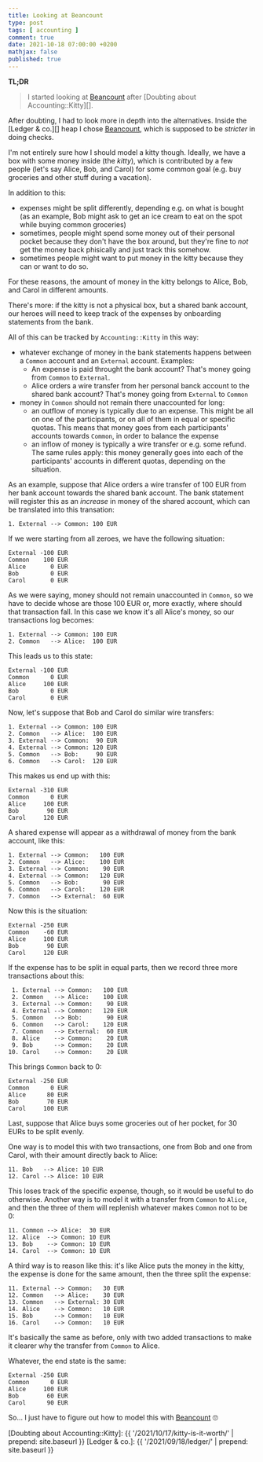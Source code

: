 ```yaml
---
title: Looking at Beancount
type: post
tags: [ accounting ]
comment: true
date: 2021-10-18 07:00:00 +0200
mathjax: false
published: true
---
```


**TL;DR**

> I started looking at [Beancount][] after [Doubting about
> Accounting::Kitty][].

After doubting, I had to look more in depth into the alternatives.
Inside the [Ledger & co.][] heap I chose [Beancount][], which is
supposed to be *stricter* in doing checks.

I'm not entirely sure how I should model a kitty though. Ideally, we
have a box with some money inside (the *kitty*), which is contributed by
a few people (let's say Alice, Bob, and Carol) for some common goal
(e.g. buy groceries and other stuff during a vacation).

In addition to this:

- expenses might be split differently, depending e.g. on what is bought
  (as an example, Bob might ask to get an ice cream to eat on the spot
  while buying common groceries)
- sometimes, people might spend some money out of their personal pocket
  because they don't have the box around, but they're fine to *not* get
  the money back phisically and just track this somehow.
- sometimes people might want to put money in the kitty because they can
  or want to do so.

For these reasons, the amount of money in the kitty belongs to Alice,
Bob, and Carol in different amounts.

There's more: if the kitty is not a physical box, but a shared bank
account, our heroes will need to keep track of the expenses by
onboarding statements from the bank.

All of this can be tracked by `Accounting::Kitty` in this way:

- whatever exchange of money in the bank statements happens between a
  `Common` account and an `External` account. Examples:
    - An expense is paid throught the bank account? That's money going
      from `Common` to `External`.
    - Alice orders a wire transfer from her personal banck account to
      the shared bank account? That's money going from `External` to
      `Common`
- money in `Common` should not remain there unaccounted for long:
    - an outflow of money is typically due to an expense. This might be
      all on one of the participants, or on all of them in equal or
      specific quotas. This means that money goes from each
      participants' accounts towards `Common`, in order to balance the
      expense
    - an inflow of money is typically a wire transfer or e.g. some
      refund. The same rules apply: this money generally goes into each
      of the participants' accounts in different quotas, depending on
      the situation.

As an example, suppose that Alice orders a wire transfer of 100 EUR from
her bank account towards the shared bank account. The bank statement
will register this as an *increase* in money of the shared account,
which can be translated into this transation:

```
1. External --> Common: 100 EUR
```

If we were starting from all zeroes, we have the following situation:

```
External -100 EUR
Common    100 EUR
Alice       0 EUR
Bob         0 EUR
Carol       0 EUR
```

As we were saying, money should not remain unaccounted in `Common`, so
we have to decide whose are those 100 EUR or, more exactly, where should
that transaction fall. In this case we know it's all Alice's money, so
our transactions log becomes:

```
1. External --> Common: 100 EUR
2. Common   --> Alice:  100 EUR 
```

This leads us to this state:

```
External -100 EUR
Common      0 EUR
Alice     100 EUR
Bob         0 EUR
Carol       0 EUR
```

Now, let's suppose that Bob and Carol do similar wire transfers:

```
1. External --> Common: 100 EUR
2. Common   --> Alice:  100 EUR 
3. External --> Common:  90 EUR
4. External --> Common: 120 EUR
5. Common   --> Bob:     90 EUR
6. Common   --> Carol:  120 EUR
```

This makes us end up with this:

```
External -310 EUR
Common      0 EUR
Alice     100 EUR
Bob        90 EUR
Carol     120 EUR
```

A shared expense will appear as a withdrawal of money from the bank
account, like this:

```
1. External --> Common:   100 EUR
2. Common   --> Alice:    100 EUR 
3. External --> Common:    90 EUR
4. External --> Common:   120 EUR
5. Common   --> Bob:       90 EUR
6. Common   --> Carol:    120 EUR
7. Common   --> External:  60 EUR
```

Now this is the situation:

```
External -250 EUR
Common    -60 EUR
Alice     100 EUR
Bob        90 EUR
Carol     120 EUR
```

If the expense has to be split in equal parts, then we record three more
transactions about this:

```
 1. External --> Common:   100 EUR
 2. Common   --> Alice:    100 EUR 
 3. External --> Common:    90 EUR
 4. External --> Common:   120 EUR
 5. Common   --> Bob:       90 EUR
 6. Common   --> Carol:    120 EUR
 7. Common   --> External:  60 EUR
 8. Alice    --> Common:    20 EUR
 9. Bob      --> Common:    20 EUR
10. Carol    --> Common:    20 EUR
```

This brings `Common` back to 0:

```
External -250 EUR
Common      0 EUR
Alice      80 EUR
Bob        70 EUR
Carol     100 EUR
```

Last, suppose that Alice buys some groceries out of her pocket, for 30
EURs to be split evenly.

One way is to model this with two transactions, one from Bob and one
from Carol, with their amount directly back to Alice:

```
11. Bob   --> Alice: 10 EUR
12. Carol --> Alice: 10 EUR
```

This loses track of the specific expense, though, so it would be useful
to do otherwise. Another way is to model it with a transfer from
`Common` to `Alice`, and then the three of them will replenish whatever
makes `Common` not to be 0:

```
11. Common --> Alice:  30 EUR
12. Alice  --> Common: 10 EUR
13. Bob    --> Common: 10 EUR
14. Carol  --> Common: 10 EUR
```

A third way is to reason like this: it's like Alice puts the money in
the kitty, the expense is done for the same amount, then the three split
the expense:

```
11. External --> Common:   30 EUR
12. Common   --> Alice:    30 EUR
13. Common   --> External: 30 EUR
14. Alice    --> Common:   10 EUR
15. Bob      --> Common:   10 EUR
16. Carol    --> Common:   10 EUR
```

It's basically the same as before, only with two added transactions to
make it clearer why the transfer from `Common` to Alice.

Whatever, the end state is the same:

```
External -250 EUR
Common      0 EUR
Alice     100 EUR
Bob        60 EUR
Carol      90 EUR
```

So... I just have to figure out how to model this with [Beancount][] 🙄

[Perl]: https://www.perl.org/
[Raku]: https://raku.org/
[Beancount]: https://beancount.github.io/docs/index.html
[Doubting about Accounting::Kitty]: {{ '/2021/10/17/kitty-is-it-worth/' | prepend: site.baseurl }}
[Ledger & co.]: {{ '/2021/09/18/ledger/' | prepend: site.baseurl }}
